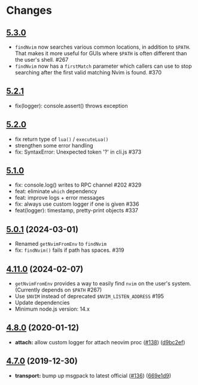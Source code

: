 # Changes

## [5.3.0](https://github.com/neovim/node-client/compare/v5.2.1...v5.3.0)

- `findNvim` now searches various common locations, in addition to `$PATH`. That
  makes it more useful for GUIs where `$PATH` is often different than the user's
  shell. #267
- `findNvim` now has a `firstMatch` parameter which callers can use to stop
  searching after the first valid matching Nvim is found. #370

## [5.2.1](https://github.com/neovim/node-client/compare/v5.2.0...v5.2.1)

- fix(logger): console.assert() throws exception

## [5.2.0](https://github.com/neovim/node-client/compare/v5.1.0...v5.2.0)

- fix return type of `lua()` / `executeLua()`
- strengthen some error handling
- fix: SyntaxError: Unexpected token '?' in cli.js #373

## [5.1.0](https://github.com/neovim/node-client/compare/v4.11.0...v5.1.0)

- fix: console.log() writes to RPC channel #202 #329
- feat: eliminate `which` dependency
- feat: improve logs + error messages
- fix: always use custom logger if one is given #336
- feat(logger): timestamp, pretty-print objects #337

## [5.0.1](https://github.com/neovim/node-client/compare/v4.11.0...v5.0.1) (2024-03-01)

- Renamed `getNvimFromEnv` to `findNvim`
- fix: `findNvim()` fails if path has spaces. #319

## [4.11.0](https://github.com/neovim/node-client/compare/v4.10.0...v4.11.0) (2024-02-07)

- `getNvimFromEnv` provides a way to easily find `nvim` on the user's system. (Currently depends on `$PATH` #267)
- Use `$NVIM` instead of deprecated `$NVIM_LISTEN_ADDRESS` #195
- Update dependencies
- Minimum node.js version: 14.x

## [4.8.0](https://github.com/neovim/node-client/compare/v4.7.0...v4.8.0) (2020-01-12)

- **attach:** allow custom logger for attach neovim proc ([#138](https://github.com/neovim/node-client/issues/138)) ([d9bc2ef](https://github.com/neovim/node-client/commit/d9bc2efe30cd4c0de3691e953cace04d02e7855f))

## [4.7.0](https://github.com/neovim/node-client/compare/v4.6.0...v4.7.0) (2019-12-30)

- **transport:** bump up msgpack to latest official ([#136](https://github.com/neovim/node-client/issues/136)) ([669e1d9](https://github.com/neovim/node-client/commit/669e1d9591138dc315092c52b819f118ece66749))
